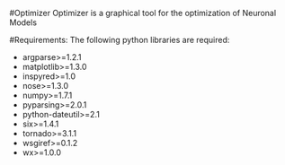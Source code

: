 #Optimizer
Optimizer is a graphical tool for the optimization of Neuronal Models

#Requirements:
The following python libraries are required:
- argparse>=1.2.1
- matplotlib>=1.3.0
- inspyred>=1.0
- nose>=1.3.0
- numpy>=1.7.1
- pyparsing>=2.0.1
- python-dateutil>=2.1
- six>=1.4.1
- tornado>=3.1.1
- wsgiref>=0.1.2
- wx>=1.0.0

